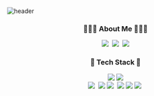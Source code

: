 ### 
![header](https://capsule-render.vercel.app/api?type=Waving&color=auto&height=300&section=header&text=Kimsejin&fontSize=90)

<h3 align="center">👩🏻‍💻 About Me 👩🏻‍💻</h3>
<p align="center">
  <a href="https://www.notion.so/Portfolio-1608cd13bd264d22bbfdba2f65c3ad72?pvs=4"><img src="https://img.shields.io/badge/Portflio-#13AFF0?style=flat-square&logo=Vimeo&logoColor=white&link=http://www.notion.so/Portfolio-1608cd13bd264d22bbfdba2f65c3ad72?pvs=4"/></a>&nbsp
  <a href="https://www.instagram.com/s_ziny_0/"><img src="https://img.shields.io/badge/Instagram-E4405F?style=flat-square&logo=Instagram&logoColor=white&link=https://www.instagram.com/s_ziny_0/"/></a>&nbsp
  <a href="mailto:ksj054703@gmail.com"><img src="https://img.shields.io/badge/Gmail-d14836?style=flat-square&logo=Gmail&logoColor=white&link=ksj0547030@gmail.com"/></a>
</p>

<div align=center> 
   <h3>📖 Tech Stack 📖</h3>
    <img src="https://img.shields.io/badge/html5-E34F26?style=flat-square&logo=html5&logoColor=white"> 
   <img src="https://img.shields.io/badge/css-1572B6?style=flat-square&logo=css3&logoColor=white"> <br>
   <img src="https://img.shields.io/badge/Javascript-ffb13b?style=flat-square&logo=javascript&logoColor=white"/></a>&nbsp
   <img src="https://img.shields.io/badge/c-A8B9CC?style=flat-square&logo=c%2B%2B&logoColor=white">
   <img src="https://img.shields.io/badge/Python-3766AB?style=flat-square&logo=Python&logoColor=white"/></a>&nbsp 
   
   <img src="https://img.shields.io/badge/react-61DAFB?style=for-the-badge&logo=react&logoColor=black">
   <img src="https://img.shields.io/badge/react native-61DAFB?style=flat-square&logo=react&logoColor=white">
   <img src="https://img.shields.io/badge/SpringBoot-6DB33F?style=flat-square&logo=SpringBoot&logoColor=white"/></a>&nbsp 
</div>


  
 
